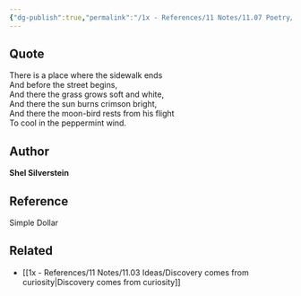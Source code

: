 ```yaml
---
{"dg-publish":true,"permalink":"/1x - References/11 Notes/11.07 Poetry/There is a place where the sidewalk ends - Shel Silverstein/","title":"There is a place where the sidewalk ends - Shel Silverstein","created":"2023-08-25T20:05:33.248+03:00","updated":"2024-02-14T20:18:17.923+03:00"}
---
```



## Quote
There is a place where the sidewalk ends  
And before the street begins,  
And there the grass grows soft and white,  
And there the sun burns crimson bright,  
And there the moon-bird rests from his flight  
To cool in the peppermint wind.

## Author
**Shel Silverstein**

## Reference
Simple Dollar

## Related
- [[1x - References/11 Notes/11.03 Ideas/Discovery comes from curiosity\|Discovery comes from curiosity]]
